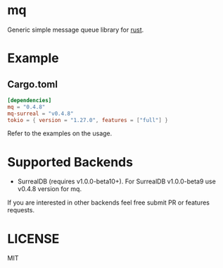 mq
==

Generic simple message queue library for [rust](https://www.rust-lang.org/).

Example
=======

## Cargo.toml

```toml
[dependencies]
mq = "0.4.8"
mq-surreal = "v0.4.8"
tokio = { version = "1.27.0", features = ["full"] }
```

Refer to the examples on the usage.

# Supported Backends

* SurrealDB (requires v1.0.0-beta10+). For SurrealDB v1.0.0-beta9 use v0.4.8 version for mq.

If you are interested in other backends feel free submit PR or features requests.

# LICENSE

MIT

